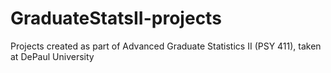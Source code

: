 # GraduateStatsII-projects
Projects created as part of Advanced Graduate Statistics II (PSY 411), taken at DePaul University
